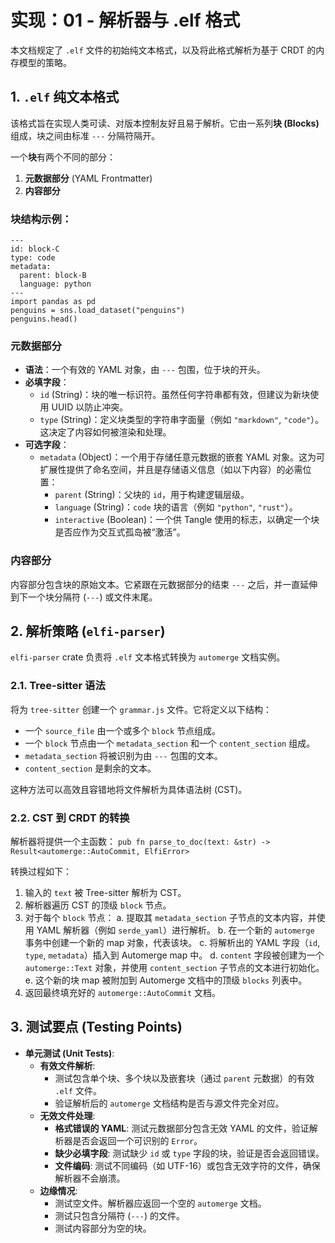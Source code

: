 # 实现：01 - 解析器与 .elf 格式

本文档规定了 `.elf` 文件的初始纯文本格式，以及将此格式解析为基于 CRDT 的内存模型的策略。

## 1. `.elf` 纯文本格式

该格式旨在实现人类可读、对版本控制友好且易于解析。它由一系列**块 (Blocks)** 组成，块之间由标准 `---` 分隔符隔开。

一个**块**有两个不同的部分：
1.  **元数据部分** (YAML Frontmatter)
2.  **内容部分**

### 块结构示例：

```
---
id: block-C
type: code
metadata:
  parent: block-B
  language: python
---
import pandas as pd
penguins = sns.load_dataset("penguins")
penguins.head()
```

### 元数据部分

-   **语法**：一个有效的 YAML 对象，由 `---` 包围，位于块的开头。
-   **必填字段**：
    -   `id` (String)：块的唯一标识符。虽然任何字符串都有效，但建议为新块使用 UUID 以防止冲突。
    -   `type` (String)：定义块类型的字符串字面量（例如 `"markdown"`, `"code"`）。这决定了内容如何被渲染和处理。
-   **可选字段**：
    -   `metadata` (Object)：一个用于存储任意元数据的嵌套 YAML 对象。这为可扩展性提供了命名空间，并且是存储语义信息（如以下内容）的必需位置：
        -   `parent` (String)：父块的 `id`，用于构建逻辑层级。
        -   `language` (String)：`code` 块的语言（例如 `"python"`, `"rust"`）。
        -   `interactive` (Boolean)：一个供 Tangle 使用的标志，以确定一个块是否应作为交互式孤岛被“激活”。

### 内容部分

内容部分包含块的原始文本。它紧跟在元数据部分的结束 `---` 之后，并一直延伸到下一个块分隔符 (`---`) 或文件末尾。

## 2. 解析策略 (`elfi-parser`)

`elfi-parser` crate 负责将 `.elf` 文本格式转换为 `automerge` 文档实例。

### 2.1. Tree-sitter 语法

将为 `tree-sitter` 创建一个 `grammar.js` 文件。它将定义以下结构：
-   一个 `source_file` 由一个或多个 `block` 节点组成。
-   一个 `block` 节点由一个 `metadata_section` 和一个 `content_section` 组成。
-   `metadata_section` 将被识别为由 `---` 包围的文本。
-   `content_section` 是剩余的文本。

这种方法可以高效且容错地将文件解析为具体语法树 (CST)。

### 2.2. CST 到 CRDT 的转换

解析器将提供一个主函数：
`pub fn parse_to_doc(text: &str) -> Result<automerge::AutoCommit, ElfiError>`

转换过程如下：
1.  输入的 `text` 被 Tree-sitter 解析为 CST。
2.  解析器遍历 CST 的顶级 `block` 节点。
3.  对于每个 `block` 节点：
    a. 提取其 `metadata_section` 子节点的文本内容，并使用 YAML 解析器（例如 `serde_yaml`）进行解析。
    b. 在一个新的 `automerge` 事务中创建一个新的 map 对象，代表该块。
    c. 将解析出的 YAML 字段（`id`, `type`, `metadata`）插入到 Automerge map 中。
    d. `content` 字段被创建为一个 `automerge::Text` 对象，并使用 `content_section` 子节点的文本进行初始化。
    e. 这个新的块 map 被附加到 Automerge 文档中的顶级 `blocks` 列表中。
4.  返回最终填充好的 `automerge::AutoCommit` 文档。

## 3. 测试要点 (Testing Points)

- **单元测试 (Unit Tests)**:
    - **有效文件解析**:
        - 测试包含单个块、多个块以及嵌套块（通过 `parent` 元数据）的有效 `.elf` 文件。
        - 验证解析后的 `automerge` 文档结构是否与源文件完全对应。
    - **无效文件处理**:
        - **格式错误的 YAML**: 测试元数据部分包含无效 YAML 的文件，验证解析器是否会返回一个可识别的 `Error`。
        - **缺少必填字段**: 测试缺少 `id` 或 `type` 字段的块，验证是否会返回错误。
        - **文件编码**: 测试不同编码（如 UTF-16）或包含无效字符的文件，确保解析器不会崩溃。
    - **边缘情况**:
        - 测试空文件。解析器应返回一个空的 `automerge` 文档。
        - 测试只包含分隔符 (`---`) 的文件。
        - 测试内容部分为空的块。